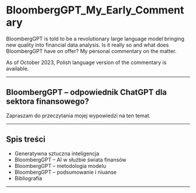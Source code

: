 # BloombergGPT_My_Early_Commentary
BloombergGPT is told to be a revolutionary large language model bringing new quality into financial data analysis. Is it really so and what does BloombergGPT have on offer? My personal commentary on the matter.

As of October 2023, Polish language version of the commentary is available.

--------------------------------------------------------------------------

## BloombergGPT – odpowiednik ChatGPT dla sektora finansowego? 
Zapraszam do przeczytania mojej wypowiedzi na ten temat.

-----------------------------------------------------------------------

## Spis treści
   * Generatywna sztuczna inteligencja
   * BloombergGPT – AI w służbie świata finansów  
   * BloombergGPT – metodologia modelu
   * BloombergGPT – podsumowanie i niuanse
   * Bibliografia

-------------------------------------------------------------------





